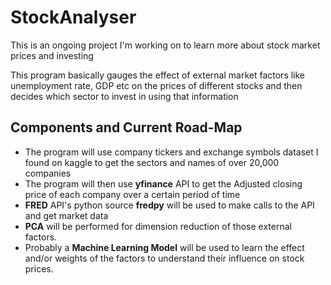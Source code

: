 # StockAnalyser

This is an ongoing project I'm working on to learn more about stock market prices and investing

This program basically gauges the effect of external market factors like unemployment rate, GDP etc on the prices of different stocks and then decides which sector to invest in using that information

## Components and Current Road-Map

- The program will use company tickers and exchange symbols dataset I found on kaggle to get the sectors and names of over 20,000 companies
- The program will then use **yfinance** API to get the Adjusted closing price of each company over a certain period of time
- **FRED** API's python source **fredpy** will be used to make calls to the API and get market data
- **PCA** will be performed for dimension reduction of those external factors.
- Probably a **Machine Learning Model** will be used to learn the effect and/or weights of the factors to understand their influence on stock prices. 


